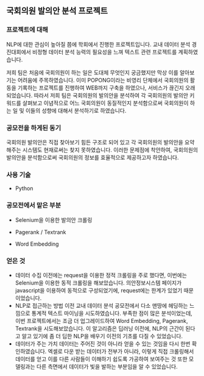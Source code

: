 ## 국회의원 발의안 분석 프로젝트



### 프로젝트에 대해

NLP에 대한 관심이 높아질 쯤에 학회에서 진행한 프로젝트입니다. 교내 데이터 분석 경진대회에서 비정형 데이터 분석 능력의 필요성을 느껴 텍스트 관련 프로젝트를 계획하였습니다.

저희 팀은 처음에 국회의원이 하는 일은 도대체 무엇인지 궁금했지만 막상 이를 알아보기는 어려움에 주목하였습니다. 이미 POPONG이라는 비영리 단체에서 국회의원의 활동을 기록하는 프로젝트를 진행하여 WEB까지 구축을 하였으나, 서비스가 끊긴지 오래되었습니다. 따라서 저희 팀은 국회의원의 발의안을 분석하여 각 국회의원의 발의안 키워드를 살펴보고 이념적으로 어느 국회의원이 동질적인지 분석함으로써 국회의원이 하는 일 및 이들의 성향에 대해서 분석하기로 하였습니다.



### 공모전을 하게된 동기

국회의원 발의안은 직접 찾아보기 힘든 구조로 되어 있고 각 국회의원의 발의안을 요약해주는 시스템도 현재로써는 찾지 못하였습니다. 이러한 문제점에 착안하여, 국회의원의 발의안을 분석함으로써 국회의원의 정보를 효율적으로 제공하고자 하였습니다.



### 사용 기술

* Python



### 공모전에서 맡은 부분

* Selenium을 이용한 발의안 크롤링

* Pagerank / Textrank
* Word Embedding



### 얻은 것

* 데이터 수집
  이전에는 request을 이용한 정적 크롤링을 주로 했다면, 이번에는 Selenium을 이용한 동적 크롤링을 해보았습니다. 의안정보시스템 페이지가 javascript을 이용하여 동적으로 구성되었기에, request에는 한계가 있었기 때문이었습니다.
* NLP로 접근하는 방법
  이전 교내 데이터 분석 공모전에서 다소 맨땅에 헤딩하는 느낌으로 통계적 텍스트 마이닝을 시도하였습니다. 부족한 점이 많은 분석이었는데, 이번 프로젝트에서는 조금 더 업그레이드하여 Word Embedding, Pagerank, Textrank을 시도해보았습니다. 이 알고리즘은 딥러닝 이전에, NLP의 근간이 된다고 알고 있기에 좀 더 딥한 NLP을 배우기 이전의 기초를 다질 수 있었습니다.
* 데이터가 주는 가치
  데이터는 주어진 것이 아니라 얻을 수 있는 것임을 다시 한번 확인하였습니다. 엑셀로 다운 받는 데이터가 전부가 아니라, 이렇게 직접 크롤링해서 데이터를 얻고 이를 다른 사람들이 이해하기 쉽도록 가공하여 보여주는 것 또한 모델링과는 다른 측면에서 데이터가 빛을 발하는 부분임을 알 수 있었습니다.

